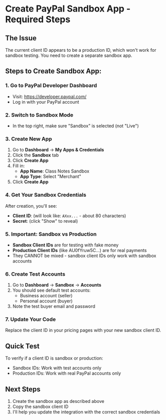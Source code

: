 # Create PayPal Sandbox App - Required Steps

## The Issue
The current client ID appears to be a production ID, which won't work for sandbox testing. You need to create a separate sandbox app.

## Steps to Create Sandbox App:

### 1. Go to PayPal Developer Dashboard
- Visit: https://developer.paypal.com/
- Log in with your PayPal account

### 2. Switch to Sandbox Mode
- In the top right, make sure "Sandbox" is selected (not "Live")

### 3. Create New App
1. Go to **Dashboard** → **My Apps & Credentials**
2. Click the **Sandbox** tab
3. Click **Create App**
4. Fill in:
   - **App Name**: Class Notes Sandbox
   - **App Type**: Select "Merchant"
5. Click **Create App**

### 4. Get Your Sandbox Credentials
After creation, you'll see:
- **Client ID**: (will look like: `AXxx...` - about 80 characters)
- **Secret**: (click "Show" to reveal)

### 5. Important: Sandbox vs Production
- **Sandbox Client IDs** are for testing with fake money
- **Production Client IDs** (like AU0fYruw5C...) are for real payments
- They CANNOT be mixed - sandbox client IDs only work with sandbox accounts

### 6. Create Test Accounts
1. Go to **Dashboard** → **Sandbox** → **Accounts**
2. You should see default test accounts:
   - Business account (seller)
   - Personal account (buyer)
3. Note the test buyer email and password

### 7. Update Your Code
Replace the client ID in your pricing pages with your new sandbox client ID.

## Quick Test
To verify if a client ID is sandbox or production:
- Sandbox IDs: Work with test accounts only
- Production IDs: Work with real PayPal accounts only

## Next Steps
1. Create the sandbox app as described above
2. Copy the sandbox client ID
3. I'll help you update the integration with the correct sandbox credentials
